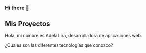 ### Hi there 👋

<!--
**adelalira/AdelaLira** is a ✨ _special_ ✨ repository because its `README.md` (this file) appears on your GitHub profile.

Here are some ideas to get you started:

- 🔭 I’m currently working on ...
- 🌱 I’m currently learning ...
- 👯 I’m looking to collaborate on ...
- 🤔 I’m looking for help with ...
- 💬 Ask me about ...
- 📫 How to reach me: ...
- 😄 Pronouns: ...
- ⚡ Fun fact: ...
-->

 ## Mis Proyectos
 Hola, mi nombre es Adela Lira, desarrolladora de aplicaciones web.
    
 ¿Cuales son las diferentes tecnologías que conozco?
